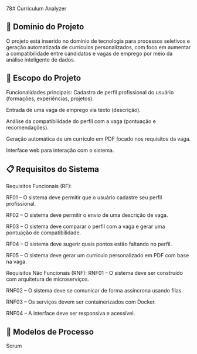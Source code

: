 78# Curriculum Analyzer

## 📌 Domínio do Projeto
O projeto está inserido no domínio de tecnologia para processos seletivos e geração automatizada de currículos personalizados, com foco em aumentar a compatibilidade entre candidatos e vagas de emprego por meio da análise inteligente de dados.

## 🎯 Escopo do Projeto
Funcionalidades principais:
Cadastro de perfil profissional do usuário (formações, experiências, projetos).

Entrada de uma vaga de emprego via texto (descrição).

Análise da compatibilidade do perfil com a vaga (pontuação e recomendações).

Geração automática de um currículo em PDF focado nos requisitos da vaga.

Interface web para interação com o sistema.

## 📋 Requisitos do Sistema
Requisitos Funcionais (RF):

RF01 – O sistema deve permitir que o usuário cadastre seu perfil profissional.

RF02 – O sistema deve permitir o envio de uma descrição de vaga.

RF03 – O sistema deve comparar o perfil com a vaga e gerar uma pontuação de compatibilidade.

RF04 – O sistema deve sugerir quais pontos estão faltando no perfil.

RF05 – O sistema deve gerar um currículo personalizado em PDF com base na vaga.

Requisitos Não Funcionais (RNF):
RNF01 – O sistema deve ser construído com arquitetura de microserviços.

RNF02 – O sistema deve se comunicar de forma assíncrona usando filas.

RNF03 – Os serviços devem ser containerizados com Docker.

RNF04 – A interface deve ser responsiva e acessível.

## 🔄 Modelos de Processo
Scrum